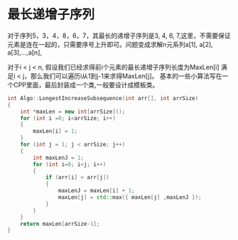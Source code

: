 # 最长递增子序列

对于序列5，3，4，8，6，7，其最长的递增子序列是3, 4, 6, 7,这里，不需要保证元素是连在一起的，只需要序号上升即可。问题变成求解n元系列a\[1\], a\[2\], a\[3\],...,a\[n\],

对于i < j < n, 假设我们已经求得前i个元素的最长递增子序列长度为MaxLen\[i\] 满足i < j，那么我们可以遍历i从1到j-1来求得MaxLen\[j\]。 基本的一些小算法写在一个CPP里面，最后封装成一个类,一般要设计成模板类。

```cpp
int Algo::LongestIncreaseSubsequence(int arr[], int arrSize)
{
    int *maxLen = new int[arrSize]();
    for (int i =0; i<arrSize; i++)
    {
        maxLen[i] = 1;
    }
    for (int j = 1; j < arrSize; j++)
    {
        int maxLenJ = 1;
        for (int i=0; i<j; i++)
        {
            if (arr[i] < arr[j])
            {
                maxLenJ = maxLen[i] + 1;
                maxLen[j] = std::max({ maxLen[j] ,maxLenJ });
            }
        }
    }
    return maxLen[arrSize-1];
}
```



